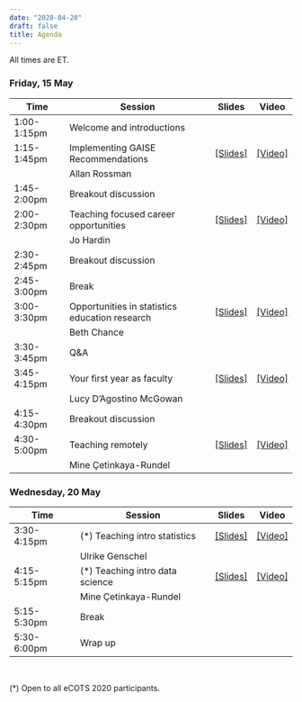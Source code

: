 ```yaml
---
date: "2020-04-20"
draft: false
title: Agenda
---
```


All times are ET.

### Friday, 15 May

| Time          | Session           | Slides | Video     |
|---------------|-------------------|--------|-----------|
| 1:00-1:15pm | Welcome and introductions   |  |  |
| 1:15-1:45pm | Implementing GAISE Recommendations | [[Slides]](https://github.com/mine-cetinkaya-rundel/preparing-to-teach/blob/master/01-gaise/01-gaise.pdf) | [[Video]](https://youtu.be/onpEINJQ5sw) |
|             | Allan Rossman   |  |  |
| 1:45-2:00pm | Breakout discussion         |  |  |
| 2:00-2:30pm | Teaching focused career opportunities | [[Slides]](https://github.com/mine-cetinkaya-rundel/preparing-to-teach/blob/master/02-teach-career/02-teach-career.pdf) | [[Video]](https://youtu.be/J6iFgbHKH5Q) |
|             | Jo Hardin   |  |  |
| 2:30-2:45pm | Breakout discussion         |  |  |
| 2:45-3:00pm | Break                       |  |  |
| 3:00-3:30pm | Opportunities in statistics education research | [[Slides]](https://github.com/mine-cetinkaya-rundel/preparing-to-teach/blob/master/03-education-research-grants/03-education-research-grants.pdf) | [[Video]](https://youtu.be/lALpljdA40U) |
|             | Beth Chance   |  |  |
| 3:30-3:45pm | Q&A                         |  |  |
| 3:45-4:15pm | Your first year as faculty | [[Slides]](https://github.com/mine-cetinkaya-rundel/preparing-to-teach/blob/master/04-first-year-faculty/04-first-year-faculty.pdf) |  [[Video]](https://youtu.be/C0NJoQW4VEE) |
|             | Lucy D’Agostino McGowan     |  |  |
| 4:15-4:30pm | Breakout discussion         |  |  |
| 4:30-5:00pm | Teaching remotely | [[Slides]](https://github.com/mine-cetinkaya-rundel/preparing-to-teach/blob/master/05-remote-teaching/05-remote-teaching.pdf) | [[Video]](https://youtu.be/Rx9dLRdURGA) |
|             | Mine Çetinkaya-Rundel       |  |  |

### Wednesday, 20 May

| Time          | Session           | Slides | Video     |
|---------------|-------------------|--------|-----------|
| 3:30-4:15pm | (*) Teaching intro statistics   |  [[Slides]](https://github.com/mine-cetinkaya-rundel/preparing-to-teach/blob/master/06-intro-stat/06-intro-stat.pdf) |  [[Video]](https://www.causeweb.org/cause/ecots/ecots20/workshops/2) |
|             | Ulrike Genschel                |  |  |
| 4:15-5:15pm | (*) Teaching intro data science |  [[Slides]](https://github.com/mine-cetinkaya-rundel/preparing-to-teach/blob/master/07-intro-data-sci/07-intro-data-sci.pdf) |  [[Video]](https://www.causeweb.org/cause/ecots/ecots20/workshops/2) |
|             | Mine Çetinkaya-Rundel          |  |  |
| 5:15-5:30pm | Break                          |  |  |
| 5:30-6:00pm | Wrap up                        |  |  |

<br>

(*) Open to all eCOTS 2020 participants.